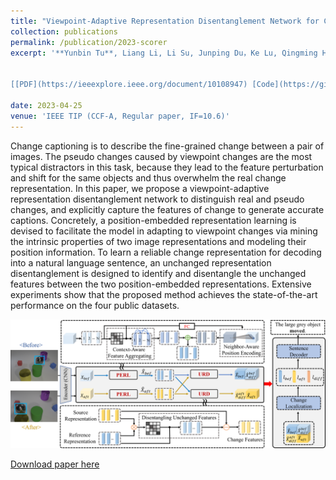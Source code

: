 ```yaml
---
title: "Viewpoint-Adaptive Representation Disentanglement Network for Change Captioning"
collection: publications
permalink: /publication/2023-scorer
excerpt: '**Yunbin Tu**, Liang Li, Li Su, Junping Du，Ke Lu, Qingming Huang.


[[PDF](https://ieeexplore.ieee.org/document/10108947) [Code](https://github.com/tuyunbin/VARD)]'

date: 2023-04-25
venue: 'IEEE TIP (CCF-A, Regular paper, IF=10.6)'
---
```


Change captioning is to describe the fine-grained change between a pair of images. The pseudo changes caused by viewpoint changes are the most typical distractors in this task, because they lead to the feature perturbation and shift for the same objects and thus overwhelm the real change representation. In this paper, we propose a viewpoint-adaptive representation disentanglement network to distinguish real and pseudo changes, and explicitly capture the features of change to generate accurate captions. Concretely, a position-embedded representation learning is devised to facilitate the model in adapting to viewpoint changes via mining the intrinsic properties of two image representations and modeling their position information. To learn a reliable change representation for decoding into a natural language sentence, an unchanged representation disentanglement is designed to identify and disentangle the unchanged features between the two position-embedded representations. Extensive experiments show that the proposed method achieves the state-of-the-art performance on the four public datasets.

![](https://github.com/tuyunbin/tuyunbin.github.io/blob/master/images/vard_framework.png)

[Download paper here](https://ieeexplore.ieee.org/document/10108947)
